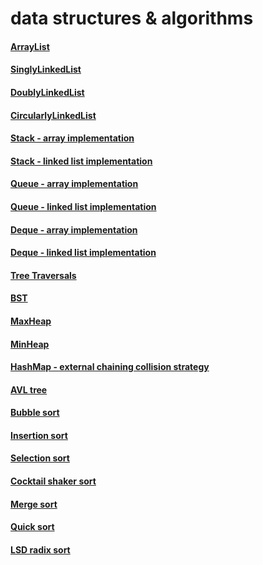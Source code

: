 # data structures & algorithms

#### [ArrayList](https://github.com/jollyboss123/gtx-cs1332x/blob/main/src/gtxcs1332x/module1/ArrayList.java)
#### [SinglyLinkedList](https://github.com/jollyboss123/gtx-cs1332x/blob/main/src/gtxcs1332x/module2/SinglyLinkedList.java)
#### [DoublyLinkedList](https://github.com/jollyboss123/gtx-cs1332x/blob/main/src/gtxcs1332x/module2/DoublyLinkedList.java)
#### [CircularlyLinkedList](https://github.com/jollyboss123/gtx-cs1332x/blob/main/src/gtxcs1332x/module2/CircularlyLinkedList.java)
#### [Stack - array implementation](https://github.com/jollyboss123/gtx-cs1332x/blob/main/src/gtxcs1332x/module3/ArrayStack.java)
#### [Stack - linked list implementation](https://github.com/jollyboss123/gtx-cs1332x/blob/main/src/gtxcs1332x/module3/LinkedStack.java)
#### [Queue - array implementation](https://github.com/jollyboss123/gtx-cs1332x/blob/main/src/gtxcs1332x/module3/ArrayQueue.java)
#### [Queue - linked list implementation](https://github.com/jollyboss123/gtx-cs1332x/blob/main/src/gtxcs1332x/module3/LinkedQueue.java)
#### [Deque - array implementation](https://github.com/jollyboss123/gtx-cs1332x/blob/main/src/gtxcs1332x/module3/ArrayDeque.java)
#### [Deque - linked list implementation](https://github.com/jollyboss123/gtx-cs1332x/blob/main/src/gtxcs1332x/module3/LinkedDeque.java)
#### [Tree Traversals](https://github.com/jollyboss123/gtx-cs1332x/blob/main/src/gtxcs1332x/module4/Traversals.java)
#### [BST](https://github.com/jollyboss123/gtx-cs1332x/blob/main/src/gtxcs1332x/module5/BST.java)
#### [MaxHeap](https://github.com/jollyboss123/gtx-cs1332x/blob/main/src/gtxcs1332x/module6/MaxHeap.java)
#### [MinHeap](https://github.com/jollyboss123/gtx-cs1332x/blob/main/src/gtxcs1332x/module6/MinHeap.java)
#### [HashMap - external chaining collision strategy](https://github.com/jollyboss123/gtx-cs1332x/blob/main/src/gtxcs1332x/module7/ExternalChainingHashMap.java)
#### [AVL tree](https://github.com/jollyboss123/gtx-cs1332x/blob/main/src/gtxcs1332x/module8/AVL.java)
#### [Bubble sort](https://github.com/jollyboss123/gtx-cs1332x/blob/main/src/gtxcs1332x/module10/IterativeSort.java)
#### [Insertion sort](https://github.com/jollyboss123/gtx-cs1332x/blob/main/src/gtxcs1332x/module10/IterativeSort.java)
#### [Selection sort](https://github.com/jollyboss123/gtx-cs1332x/blob/main/src/gtxcs1332x/module10/IterativeSort.java)
#### [Cocktail shaker sort](https://github.com/jollyboss123/gtx-cs1332x/blob/main/src/gtxcs1332x/module10/IterativeSort.java)
#### [Merge sort](https://github.com/jollyboss123/gtx-cs1332x/blob/main/src/gtxcs1332x/module11/DivideAndConquerSort.java)
#### [Quick sort](https://github.com/jollyboss123/gtx-cs1332x/blob/main/src/gtxcs1332x/module11/DivideAndConquerSort.java)
#### [LSD radix sort](https://github.com/jollyboss123/gtx-cs1332x/blob/main/src/gtxcs1332x/module11/DivideAndConquerSort.java)


